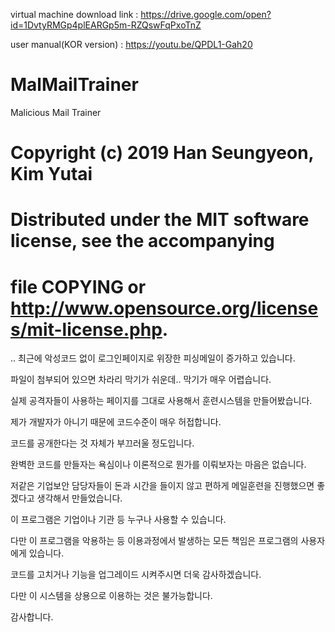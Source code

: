 virtual machine download link : https://drive.google.com/open?id=1DvtyRMGp4plEARGp5m-RZQswFqPxoTnZ

user manual(KOR version) : https://youtu.be/QPDL1-Gah20


# MalMailTrainer
Malicious Mail Trainer

# Copyright (c) 2019 Han Seungyeon, Kim Yutai
# Distributed under the MIT software license, see the accompanying
# file COPYING or http://www.opensource.org/licenses/mit-license.php.


..
최근에 악성코드 없이 로그인페이지로 위장한 피싱메일이 증가하고 있습니다. 

파일이 첨부되어 있으면 차라리 막기가 쉬운데.. 막기가 매우 어렵습니다. 

실제 공격자들이 사용하는 페이지를 그대로 사용해서 훈련시스템을 만들어봤습니다. 

제가 개발자가 아니기 때문에 코드수준이 매우 허접합니다. 

코드를 공개한다는 것 자체가 부끄러울 정도입니다. 

완벽한 코드를 만들자는 욕심이나 이론적으로 뭔가를 이뤄보자는 마음은 없습니다. 

저같은 기업보안 담당자들이 돈과 시간을 들이지 않고 편하게 메일훈련을 진행했으면 좋겠다고 생각해서 만들었습니다. 

이 프로그램은 기업이나 기관 등 누구나 사용할 수 있습니다. 

다만 이 프로그램을 악용하는 등 이용과정에서 발생하는 모든 책임은 프로그램의 사용자에게 있습니다. 

코드를 고치거나 기능을 업그레이드 시켜주시면 더욱 감사하겠습니다. 

다만 이 시스템을 상용으로 이용하는 것은 불가능합니다. 

감사합니다. 
